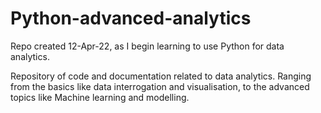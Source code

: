 # Python-advanced-analytics

Repo created 12-Apr-22, as I begin learning to use Python for data analytics.

Repository of code and documentation related to data analytics. Ranging from the basics like data interrogation and visualisation, to the advanced topics like Machine learning and modelling.
